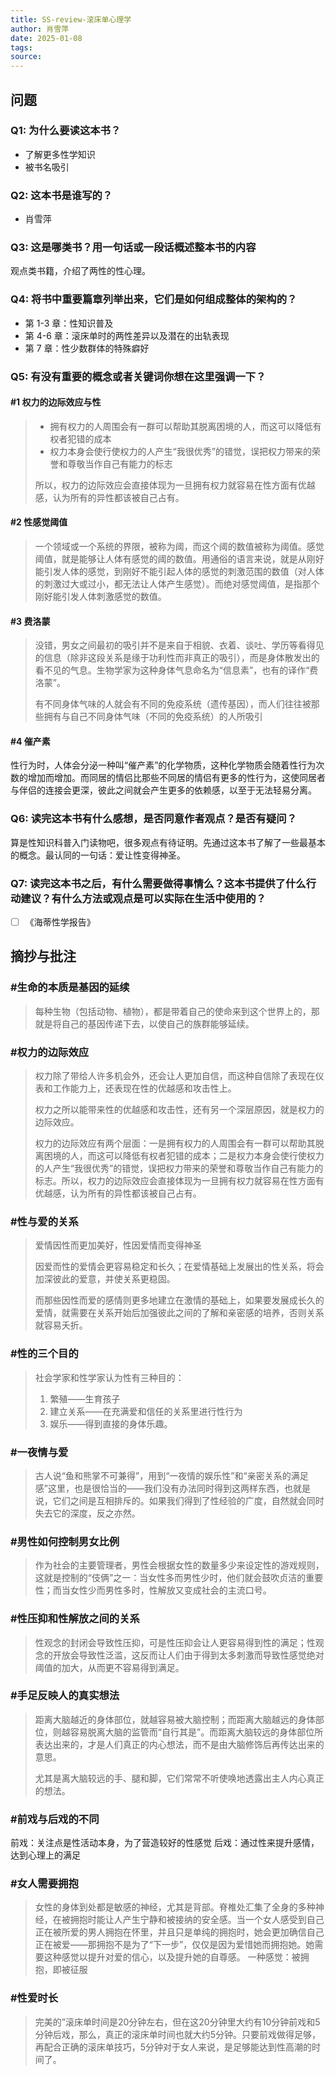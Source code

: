 ```yaml
---
title: SS-review-滚床单心理学
author: 肖雪萍
date: 2025-01-08
tags:
source:
---
```


## 问题

### Q1: 为什么要读这本书？

- 了解更多性学知识
- 被书名吸引

### Q2: 这本书是谁写的？

- 肖雪萍

### Q3: 这是哪类书？用一句话或一段话概述整本书的内容

观点类书籍，介绍了两性的性心理。

### Q4: 将书中重要篇章列举出来，它们是如何组成整体的架构的？

- 第 1-3 章：性知识普及
- 第 4-6 章：滚床单时的两性差异以及潜在的出轨表现
- 第 7 章：性少数群体的特殊癖好

### Q5: 有没有重要的概念或者关键词你想在这里强调一下？

#### #1 权力的边际效应与性

>- 拥有权力的人周围会有一群可以帮助其脱离困境的人，而这可以降低有权者犯错的成本
>- 权力本身会使行使权力的人产生“我很优秀”的错觉，误把权力带来的荣誉和尊敬当作自己有能力的标志
> 
>所以，权力的边际效应会直接体现为一旦拥有权力就容易在性方面有优越感，认为所有的异性都该被自己占有。

#### #2 性感觉阈值

>一个领域或一个系统的界限，被称为阈，而这个阈的数值被称为阈值。感觉阈值，就是能够让人体有感觉的阈的数值。用通俗的语言来说，就是从刚好能引发人体的感觉，到刚好不能引起人体的感觉的刺激范围的数值（对人体的刺激过大或过小，都无法让人体产生感觉）。而绝对感觉阈值，是指那个刚好能引发人体刺激感觉的数值。

#### #3 费洛蒙

>没错，男女之间最初的吸引并不是来自于相貌、衣着、谈吐、学历等看得见的信息（除非这段关系是缘于功利性而非真正的吸引），而是身体散发出的看不见的气息。生物学家为这种身体气息命名为“信息素”，也有的译作“费洛蒙”。
>
>有不同身体气味的人就会有不同的免疫系统（遗传基因），而人们往往被那些拥有与自己不同身体气味（不同的免疫系统）的人所吸引

#### #4 催产素

性行为时，人体会分泌一种叫“催产素”的化学物质，这种化学物质会随着性行为次数的增加而增加。而同居的情侣比那些不同居的情侣有更多的性行为，这使同居者与伴侣的连接会更深，彼此之间就会产生更多的依赖感，以至于无法轻易分离。

### Q6: 读完这本书有什么感想，是否同意作者观点？是否有疑问？

算是性知识科普入门读物吧，很多观点有待证明。先通过这本书了解了一些最基本的概念。最认同的一句话：爱让性变得神圣。

### Q7: 读完这本书之后，有什么需要做得事情么？这本书提供了什么行动建议？有什么方法或观点是可以实际在生活中使用的？

- [ ] 《海蒂性学报告》 

## 摘抄与批注

### #生命的本质是基因的延续

>每种生物（包括动物、植物），都是带着自己的使命来到这个世界上的，那就是将自己的基因传递下去，以使自己的族群能够延续。

### #权力的边际效应

>权力除了带给人许多机会外，还会让人更加自信，而这种自信除了表现在仪表和工作能力上，还表现在性的优越感和攻击性上。
>
>权力之所以能带来性的优越感和攻击性，还有另一个深层原因，就是权力的边际效应。
>
>权力的边际效应有两个层面：一是拥有权力的人周围会有一群可以帮助其脱离困境的人，而这可以降低有权者犯错的成本；二是权力本身会使行使权力的人产生“我很优秀”的错觉，误把权力带来的荣誉和尊敬当作自己有能力的标志。所以，权力的边际效应会直接体现为一旦拥有权力就容易在性方面有优越感，认为所有的异性都该被自己占有。

### #性与爱的关系

>爱情因性而更加美好，性因爱情而变得神圣
>
>因爱而性的爱情会更容易稳定和长久；在爱情基础上发展出的性关系，将会加深彼此的爱意，并使关系更稳固。
>
>而那些因性而爱的感情则更多地建立在激情的基础上，如果要发展成长久的爱情，就需要在关系开始后加强彼此之间的了解和亲密感的培养，否则关系就容易夭折。

### #性的三个目的

>社会学家和性学家认为性有三种目的：
>
> 1. 繁殖——生育孩子
> 2. 建立关系——在充满爱和信任的关系里进行性行为
> 3. 娱乐——得到直接的身体乐趣。

### #一夜情与爱

>古人说“鱼和熊掌不可兼得”，用到“一夜情的娱乐性”和“亲密关系的满足感”这里，也是很恰当的——我们没有办法同时得到这两样东西，也就是说，它们之间是互相排斥的。如果我们得到了性经验的广度，自然就会同时失去它的深度，反之亦然。

### #男性如何控制男女比例

>作为社会的主要管理者，男性会根据女性的数量多少来设定性的游戏规则，这就是控制的“伎俩”之一：当女性多而男性少时，他们就会鼓吹贞洁的重要性；而当女性少而男性多时，性解放又变成社会的主流口号。

### #性压抑和性解放之间的关系

>性观念的封闭会导致性压抑，可是性压抑会让人更容易得到性的满足；性观念的开放会导致性泛滥，这反而让人们由于得到太多刺激而导致性感觉绝对阈值的加大，从而更不容易得到满足。

### #手足反映人的真实想法

>距离大脑越近的身体部位，就越容易被大脑控制；而距离大脑越远的身体部位，则越容易脱离大脑的监管而“自行其是”。而距离大脑较远的身体部位所表达出来的，才是人们真正的内心想法，而不是由大脑修饰后再传达出来的意思。
>
>尤其是离大脑较远的手、腿和脚，它们常常不听使唤地透露出主人内心真正的想法。

### #前戏与后戏的不同

前戏：关注点是性活动本身，为了营造较好的性感觉
后戏：通过性来提升感情，达到心理上的满足

### #女人需要拥抱

>女性的身体到处都是敏感的神经，尤其是背部。脊椎处汇集了全身的多种神经，在被拥抱时能让人产生宁静和被接纳的安全感。当一个女人感受到自己正在被所爱的男人拥抱在怀里，并且只是单纯的拥抱时，她会更加确信自己正在被爱——那拥抱不是为了“下一步”，仅仅是因为爱惜她而拥抱她。她需要这种感觉以提升对爱的信心，以及提升她的自尊感。
>一种感觉：被拥抱，即被征服

### #性爱时长

>完美的”滚床单时间是20分钟左右，但在这20分钟里大约有10分钟前戏和5分钟后戏，那么，真正的滚床单时间也就大约5分钟。只要前戏做得足够，再配合正确的滚床单技巧，5分钟对于女人来说，是足够能达到性高潮的时间了。

